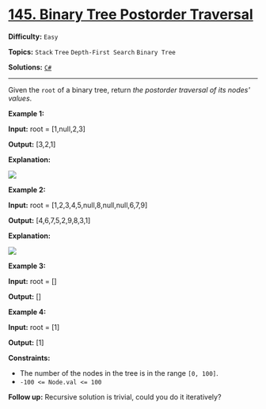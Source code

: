 # [145. Binary Tree Postorder Traversal](https://leetcode.com/problems/binary-tree-postorder-traversal/)

**Difficulty:** `Easy`

**Topics:** `Stack` `Tree` `Depth-First Search` `Binary Tree`

**Solutions:** [`C#`](../../src/csharp/challenges/Problems/BinaryTreePostorderTraversal.cs)

---

Given the `root` of a binary tree, return *the postorder traversal of its nodes' values*.

**Example 1:**

**Input:** root = [1,null,2,3]

**Output:** [3,2,1]

**Explanation:**

![](https://assets.leetcode.com/uploads/2024/08/29/screenshot-2024-08-29-202743.png)

**Example 2:**

**Input:** root = [1,2,3,4,5,null,8,null,null,6,7,9]

**Output:** [4,6,7,5,2,9,8,3,1]

**Explanation:**

![](https://assets.leetcode.com/uploads/2024/08/29/tree_2.png)

**Example 3:**

**Input:** root = []

**Output:** []

**Example 4:**

**Input:** root = [1]

**Output:** [1]

**Constraints:**

* The number of the nodes in the tree is in the range `[0, 100]`.
* `-100 <= Node.val <= 100`

**Follow up:** Recursive solution is trivial, could you do it iteratively?